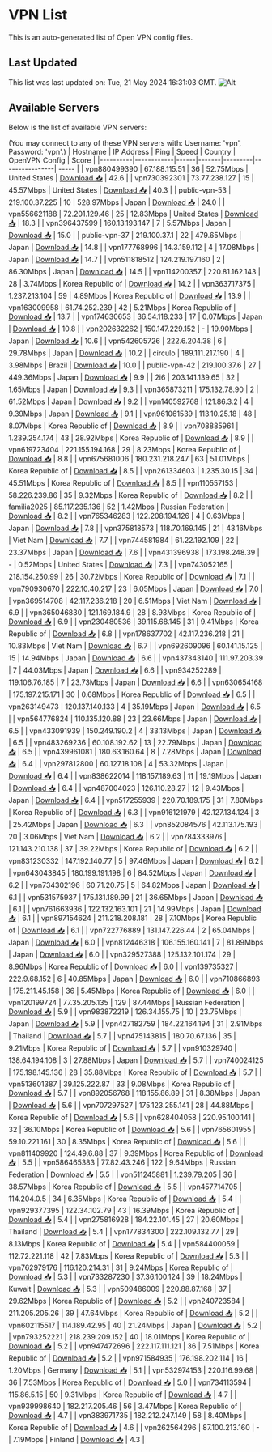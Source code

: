 # VPN List

This is an auto-generated list of Open VPN config files.

## Last Updated

This list was last updated on: Tue, 21 May 2024 16:31:03 GMT.
![Alt](https://repobeats.axiom.co/api/embed/186b98318ef1479477931607c1ad7d823f12451f.svg "Repobeats analytics image")

## Available Servers

Below is the list of available VPN servers:

(You may connect to any of these VPN servers with: Username: 'vpn', Password: 'vpn'.)
| Hostname | IP Address | Ping | Speed | Country | OpenVPN Config | Score |
|----------|------------|------|-------|---------|----------------| ----- |
| vpn880499390 | 67.188.115.51 | 36 | 52.75Mbps | United States | [Download 📥](./configs/server_0_US.ovpn) | 42.6 |
| vpn730392301 | 73.77.238.127 | 15 | 45.57Mbps | United States | [Download 📥](./configs/server_1_US.ovpn) | 40.3 |
| public-vpn-53 | 219.100.37.225 | 10 | 528.97Mbps | Japan | [Download 📥](./configs/server_2_JP.ovpn) | 24.0 |
| vpn556621188 | 72.201.129.46 | 25 | 12.83Mbps | United States | [Download 📥](./configs/server_3_US.ovpn) | 18.3 |
| vpn396437599 | 160.13.193.147 | 7 | 5.57Mbps | Japan | [Download 📥](./configs/server_4_JP.ovpn) | 15.0 |
| public-vpn-37 | 219.100.37.1 | 22 | 479.65Mbps | Japan | [Download 📥](./configs/server_5_JP.ovpn) | 14.8 |
| vpn177768996 | 14.3.159.112 | 4 | 17.08Mbps | Japan | [Download 📥](./configs/server_6_JP.ovpn) | 14.7 |
| vpn511818512 | 124.219.197.160 | 2 | 86.30Mbps | Japan | [Download 📥](./configs/server_7_JP.ovpn) | 14.5 |
| vpn114200357 | 220.81.162.143 | 28 | 3.74Mbps | Korea Republic of | [Download 📥](./configs/server_8_KR.ovpn) | 14.2 |
| vpn363717375 | 1.237.213.104 | 59 | 4.89Mbps | Korea Republic of | [Download 📥](./configs/server_9_KR.ovpn) | 13.9 |
| vpn163009958 | 61.74.252.239 | 42 | 5.21Mbps | Korea Republic of | [Download 📥](./configs/server_10_KR.ovpn) | 13.7 |
| vpn174630653 | 36.54.118.233 | 17 | 0.07Mbps | Japan | [Download 📥](./configs/server_11_JP.ovpn) | 10.8 |
| vpn202632262 | 150.147.229.152 | - | 19.90Mbps | Japan | [Download 📥](./configs/server_12_JP.ovpn) | 10.6 |
| vpn542605726 | 222.6.204.38 | 6 | 29.78Mbps | Japan | [Download 📥](./configs/server_13_JP.ovpn) | 10.2 |
| circulo | 189.111.217.190 | 4 | 3.98Mbps | Brazil | [Download 📥](./configs/server_14_BR.ovpn) | 10.0 |
| public-vpn-42 | 219.100.37.6 | 27 | 449.36Mbps | Japan | [Download 📥](./configs/server_15_JP.ovpn) | 9.9 |
| 2i6 | 203.141.139.65 | 32 | 1.65Mbps | Japan | [Download 📥](./configs/server_16_JP.ovpn) | 9.3 |
| vpn365873211 | 175.132.78.90 | 2 | 61.52Mbps | Japan | [Download 📥](./configs/server_17_JP.ovpn) | 9.2 |
| vpn140592768 | 121.86.3.2 | 4 | 9.39Mbps | Japan | [Download 📥](./configs/server_18_JP.ovpn) | 9.1 |
| vpn961061539 | 113.10.25.18 | 48 | 8.07Mbps | Korea Republic of | [Download 📥](./configs/server_19_KR.ovpn) | 8.9 |
| vpn708885961 | 1.239.254.174 | 43 | 28.92Mbps | Korea Republic of | [Download 📥](./configs/server_20_KR.ovpn) | 8.9 |
| vpn619723404 | 221.155.194.168 | 29 | 8.23Mbps | Korea Republic of | [Download 📥](./configs/server_21_KR.ovpn) | 8.8 |
| vpn675681006 | 180.231.218.247 | 63 | 51.01Mbps | Korea Republic of | [Download 📥](./configs/server_22_KR.ovpn) | 8.5 |
| vpn261334603 | 1.235.30.15 | 34 | 45.51Mbps | Korea Republic of | [Download 📥](./configs/server_23_KR.ovpn) | 8.5 |
| vpn110557153 | 58.226.239.86 | 35 | 9.32Mbps | Korea Republic of | [Download 📥](./configs/server_24_KR.ovpn) | 8.2 |
| familia2025 | 85.117.235.136 | 52 | 1.42Mbps | Russian Federation | [Download 📥](./configs/server_25_RU.ovpn) | 8.2 |
| vpn765346283 | 122.208.194.126 | 4 | 0.63Mbps | Japan | [Download 📥](./configs/server_26_JP.ovpn) | 7.8 |
| vpn375818573 | 118.70.169.145 | 21 | 43.16Mbps | Viet Nam | [Download 📥](./configs/server_27_VN.ovpn) | 7.7 |
| vpn744581984 | 61.22.192.109 | 22 | 23.37Mbps | Japan | [Download 📥](./configs/server_28_JP.ovpn) | 7.6 |
| vpn431396938 | 173.198.248.39 | - | 0.52Mbps | United States | [Download 📥](./configs/server_29_US.ovpn) | 7.3 |
| vpn743052165 | 218.154.250.99 | 26 | 30.72Mbps | Korea Republic of | [Download 📥](./configs/server_30_KR.ovpn) | 7.1 |
| vpn790930670 | 222.10.40.217 | 23 | 6.05Mbps | Japan | [Download 📥](./configs/server_31_JP.ovpn) | 7.0 |
| vpn369514708 | 42.117.236.218 | 20 | 6.51Mbps | Viet Nam | [Download 📥](./configs/server_32_VN.ovpn) | 6.9 |
| vpn365046830 | 121.169.184.9 | 28 | 8.93Mbps | Korea Republic of | [Download 📥](./configs/server_33_KR.ovpn) | 6.9 |
| vpn230480536 | 39.115.68.145 | 31 | 9.41Mbps | Korea Republic of | [Download 📥](./configs/server_34_KR.ovpn) | 6.8 |
| vpn178637702 | 42.117.236.218 | 21 | 10.83Mbps | Viet Nam | [Download 📥](./configs/server_35_VN.ovpn) | 6.7 |
| vpn692609096 | 60.141.15.125 | 15 | 14.94Mbps | Japan | [Download 📥](./configs/server_36_JP.ovpn) | 6.6 |
| vpn437343140 | 111.97.203.39 | 7 | 44.03Mbps | Japan | [Download 📥](./configs/server_37_JP.ovpn) | 6.6 |
| vpn934252289 | 119.106.76.185 | 7 | 23.73Mbps | Japan | [Download 📥](./configs/server_38_JP.ovpn) | 6.6 |
| vpn630654168 | 175.197.215.171 | 30 | 0.68Mbps | Korea Republic of | [Download 📥](./configs/server_39_KR.ovpn) | 6.5 |
| vpn263149473 | 120.137.140.133 | 4 | 35.19Mbps | Japan | [Download 📥](./configs/server_40_JP.ovpn) | 6.5 |
| vpn564776824 | 110.135.120.88 | 23 | 23.66Mbps | Japan | [Download 📥](./configs/server_41_JP.ovpn) | 6.5 |
| vpn433091939 | 150.249.190.2 | 4 | 33.13Mbps | Japan | [Download 📥](./configs/server_42_JP.ovpn) | 6.5 |
| vpn483269236 | 60.108.192.62 | 13 | 22.79Mbps | Japan | [Download 📥](./configs/server_43_JP.ovpn) | 6.5 |
| vpn439961081 | 180.63.160.64 | 8 | 7.28Mbps | Japan | [Download 📥](./configs/server_44_JP.ovpn) | 6.4 |
| vpn297812800 | 60.127.18.108 | 4 | 53.32Mbps | Japan | [Download 📥](./configs/server_45_JP.ovpn) | 6.4 |
| vpn838622014 | 118.157.189.63 | 11 | 19.19Mbps | Japan | [Download 📥](./configs/server_46_JP.ovpn) | 6.4 |
| vpn487004023 | 126.110.28.27 | 12 | 9.43Mbps | Japan | [Download 📥](./configs/server_47_JP.ovpn) | 6.4 |
| vpn517255939 | 220.70.189.175 | 31 | 7.80Mbps | Korea Republic of | [Download 📥](./configs/server_48_KR.ovpn) | 6.3 |
| vpn916121979 | 42.127.134.124 | 3 | 25.42Mbps | Japan | [Download 📥](./configs/server_49_JP.ovpn) | 6.3 |
| vpn852084576 | 42.113.175.193 | 20 | 3.06Mbps | Viet Nam | [Download 📥](./configs/server_50_VN.ovpn) | 6.2 |
| vpn784333976 | 121.143.210.138 | 37 | 39.22Mbps | Korea Republic of | [Download 📥](./configs/server_51_KR.ovpn) | 6.2 |
| vpn831230332 | 147.192.140.77 | 5 | 97.46Mbps | Japan | [Download 📥](./configs/server_52_JP.ovpn) | 6.2 |
| vpn643043845 | 180.199.191.198 | 6 | 84.52Mbps | Japan | [Download 📥](./configs/server_53_JP.ovpn) | 6.2 |
| vpn734302196 | 60.71.20.75 | 5 | 64.82Mbps | Japan | [Download 📥](./configs/server_54_JP.ovpn) | 6.1 |
| vpn531575937 | 175.131.189.99 | 21 | 36.65Mbps | Japan | [Download 📥](./configs/server_55_JP.ovpn) | 6.1 |
| vpn761663936 | 122.132.163.101 | 21 | 14.99Mbps | Japan | [Download 📥](./configs/server_56_JP.ovpn) | 6.1 |
| vpn897154624 | 211.218.208.181 | 28 | 7.10Mbps | Korea Republic of | [Download 📥](./configs/server_57_KR.ovpn) | 6.1 |
| vpn722776889 | 131.147.226.44 | 2 | 65.04Mbps | Japan | [Download 📥](./configs/server_58_JP.ovpn) | 6.0 |
| vpn812446318 | 106.155.160.141 | 7 | 81.89Mbps | Japan | [Download 📥](./configs/server_59_JP.ovpn) | 6.0 |
| vpn329527388 | 125.132.101.174 | 29 | 8.96Mbps | Korea Republic of | [Download 📥](./configs/server_60_KR.ovpn) | 6.0 |
| vpn139735327 | 222.9.68.152 | 6 | 40.85Mbps | Japan | [Download 📥](./configs/server_61_JP.ovpn) | 6.0 |
| vpn710866893 | 175.211.45.158 | 36 | 5.45Mbps | Korea Republic of | [Download 📥](./configs/server_62_KR.ovpn) | 6.0 |
| vpn120199724 | 77.35.205.135 | 129 | 87.44Mbps | Russian Federation | [Download 📥](./configs/server_63_RU.ovpn) | 5.9 |
| vpn983872219 | 126.34.155.75 | 10 | 23.75Mbps | Japan | [Download 📥](./configs/server_64_JP.ovpn) | 5.9 |
| vpn427182759 | 184.22.164.194 | 31 | 2.91Mbps | Thailand | [Download 📥](./configs/server_65_TH.ovpn) | 5.7 |
| vpn475143815 | 180.70.67.136 | 35 | 9.21Mbps | Korea Republic of | [Download 📥](./configs/server_66_KR.ovpn) | 5.7 |
| vpn910329740 | 138.64.194.108 | 3 | 27.88Mbps | Japan | [Download 📥](./configs/server_67_JP.ovpn) | 5.7 |
| vpn740024125 | 175.198.145.136 | 28 | 35.88Mbps | Korea Republic of | [Download 📥](./configs/server_68_KR.ovpn) | 5.7 |
| vpn513601387 | 39.125.222.87 | 33 | 9.08Mbps | Korea Republic of | [Download 📥](./configs/server_69_KR.ovpn) | 5.7 |
| vpn892056768 | 118.155.86.89 | 31 | 8.38Mbps | Japan | [Download 📥](./configs/server_70_JP.ovpn) | 5.6 |
| vpn707297527 | 175.123.255.141 | 28 | 44.88Mbps | Korea Republic of | [Download 📥](./configs/server_71_KR.ovpn) | 5.6 |
| vpn628404058 | 220.95.100.141 | 32 | 36.10Mbps | Korea Republic of | [Download 📥](./configs/server_72_KR.ovpn) | 5.6 |
| vpn765601955 | 59.10.221.161 | 30 | 8.35Mbps | Korea Republic of | [Download 📥](./configs/server_73_KR.ovpn) | 5.6 |
| vpn811409920 | 124.49.6.88 | 37 | 9.39Mbps | Korea Republic of | [Download 📥](./configs/server_74_KR.ovpn) | 5.5 |
| vpn586465383 | 77.82.43.246 | 122 | 9.64Mbps | Russian Federation | [Download 📥](./configs/server_75_RU.ovpn) | 5.5 |
| vpn511245881 | 1.239.79.205 | 36 | 38.57Mbps | Korea Republic of | [Download 📥](./configs/server_76_KR.ovpn) | 5.5 |
| vpn457714705 | 114.204.0.5 | 34 | 6.35Mbps | Korea Republic of | [Download 📥](./configs/server_77_KR.ovpn) | 5.4 |
| vpn929377395 | 122.34.102.79 | 43 | 16.39Mbps | Korea Republic of | [Download 📥](./configs/server_78_KR.ovpn) | 5.4 |
| vpn275816928 | 184.22.101.45 | 27 | 20.60Mbps | Thailand | [Download 📥](./configs/server_79_TH.ovpn) | 5.4 |
| vpn177834300 | 222.109.132.77 | 29 | 8.13Mbps | Korea Republic of | [Download 📥](./configs/server_80_KR.ovpn) | 5.4 |
| vpn584400059 | 112.72.221.118 | 42 | 7.83Mbps | Korea Republic of | [Download 📥](./configs/server_81_KR.ovpn) | 5.3 |
| vpn762979176 | 116.120.214.31 | 31 | 9.24Mbps | Korea Republic of | [Download 📥](./configs/server_82_KR.ovpn) | 5.3 |
| vpn733287230 | 37.36.100.124 | 39 | 18.24Mbps | Kuwait | [Download 📥](./configs/server_83_KW.ovpn) | 5.3 |
| vpn509486009 | 220.88.87.168 | 37 | 29.62Mbps | Korea Republic of | [Download 📥](./configs/server_84_KR.ovpn) | 5.2 |
| vpn240723584 | 211.205.205.26 | 39 | 47.64Mbps | Korea Republic of | [Download 📥](./configs/server_85_KR.ovpn) | 5.2 |
| vpn602115517 | 114.189.42.95 | 40 | 21.24Mbps | Japan | [Download 📥](./configs/server_86_JP.ovpn) | 5.2 |
| vpn793252221 | 218.239.209.152 | 40 | 18.01Mbps | Korea Republic of | [Download 📥](./configs/server_87_KR.ovpn) | 5.2 |
| vpn947472696 | 222.117.111.121 | 36 | 7.51Mbps | Korea Republic of | [Download 📥](./configs/server_88_KR.ovpn) | 5.2 |
| vpn971584935 | 176.198.202.114 | 16 | 1.20Mbps | Germany | [Download 📥](./configs/server_89_DE.ovpn) | 5.1 |
| vpn532974153 | 220.116.99.68 | 36 | 7.53Mbps | Korea Republic of | [Download 📥](./configs/server_90_KR.ovpn) | 5.0 |
| vpn734113594 | 115.86.5.15 | 50 | 9.31Mbps | Korea Republic of | [Download 📥](./configs/server_91_KR.ovpn) | 4.7 |
| vpn939998640 | 182.217.205.46 | 56 | 3.47Mbps | Korea Republic of | [Download 📥](./configs/server_92_KR.ovpn) | 4.7 |
| vpn383971735 | 182.212.247.149 | 58 | 8.40Mbps | Korea Republic of | [Download 📥](./configs/server_93_KR.ovpn) | 4.6 |
| vpn262564296 | 87.100.213.160 | - | 7.19Mbps | Finland | [Download 📥](./configs/server_94_FI.ovpn) | 4.3 |
